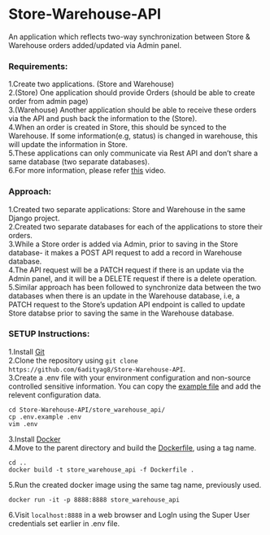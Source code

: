 <h1 class="code-line" data-line-start=0 data-line-end=1 ><a id="StoreWarehouseAPI_0"></a>Store-Warehouse-API</h1>
<p class="has-line-data" data-line-start="1" data-line-end="2">An application which reflects two-way synchronization between Store &amp; Warehouse orders added/updated via Admin panel.</p>
<h3 class="code-line" data-line-start=2 data-line-end=3 ><a id="Requirements_2"></a>Requirements:</h3>
<p class="has-line-data" data-line-start="3" data-line-end="9">1.Create two applications. (Store and Warehouse)<br>
2.(Store) One application should provide Orders (should be able to create order from admin page)<br>
3.(Warehouse) Another application should be able to receive these orders via the API and push back the information to the (Store).<br>
4.When an order is created in Store, this should be synced to the Warehouse. If some information(e.g, status) is changed in warehouse, this will update the information in Store.<br>
5.These applications can only communicate via Rest API and don’t share a same database (two separate databases).<br>
6.For more information, please refer <a href="https://www.youtube.com/watch?v=oDIYp41Mohk">this</a> video.</p>
<h3 class="code-line" data-line-start=10 data-line-end=11 ><a id="Approach_10"></a>Approach:</h3>
<p class="has-line-data" data-line-start="11" data-line-end="16">1.Created two separate applications: Store and Warehouse in the same Django project.<br>
2.Created two separate databases for each of the applications to store their orders.<br>
3.While a Store order is added via Admin, prior to saving in the Store database- it makes a POST API request to add a record in Warehouse database.<br>
4.The API request will be a PATCH request if there is an update via the Admin panel, and it will be a DELETE request if there is a delete operation.<br>
5.Similar approach has been followed to synchronize data between the two databases when there is an update in the Warehouse database, i.e, a PATCH request to the Store’s updation API endpoint is called to update Store databse prior to saving the same in the Warehouse database.</p>
<h3 class="code-line" data-line-start=17 data-line-end=18 ><a id="SETUP_Instructions_17"></a>SETUP Instructions:</h3>
<p class="has-line-data" data-line-start="19" data-line-end="22">1.Install <a href="https://www.atlassian.com/git/tutorials/install-git">Git</a><br>
2.Clone the repository using <code>git clone https://github.com/6adityag8/Store-Warehouse-API</code>.<br>
3.Create a .env file with your environment configuration and non-source controlled sensitive information. You can copy the <a href="https://github.com/6adityag8/Store-Warehouse-API/blob/master/store_warehouse_api/.env.example">example file</a> and add the relevent configuration data.</p>
<pre><code class="has-line-data" data-line-start="23" data-line-end="27">cd Store-Warehouse-API/store_warehouse_api/
cp .env.example .env
vim .env
</code></pre>
<p class="has-line-data" data-line-start="27" data-line-end="29">3.Install <a href="https://docs.docker.com/get-docker/">Docker</a><br>
4.Move to the parent directory and build the <a href="https://github.com/6adityag8/Store-Warehouse-API/blob/master/Dockerfile">Dockerfile</a>, using a tag name.</p>
<pre><code class="has-line-data" data-line-start="30" data-line-end="33">cd ..
docker build -t store_warehouse_api -f Dockerfile .
</code></pre>
<p class="has-line-data" data-line-start="33" data-line-end="34">5.Run the created docker image using the same tag name, previously used.</p>
<pre><code class="has-line-data" data-line-start="35" data-line-end="37">docker run -it -p 8888:8888 store_warehouse_api
</code></pre>
<p class="has-line-data" data-line-start="37" data-line-end="38">6.Visit <code>localhost:8888</code> in a web browser and LogIn using the Super User credentials set earlier in .env file.</p>